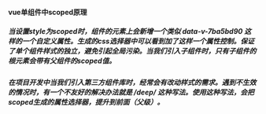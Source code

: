 #### vue单组件中scoped原理

##### 当设置style为scoped时，组件的元素上会新增一个类似 data-v-7ba5bd90 这样的一个自定义属性。生成的css选择器中可以看到加了这样一个属性控制。保证了单个组件样式的独立，避免引起全局污染。当我们引入子组件时，只有子组件的根元素会带有父组件的scoped值。
##### 在项目开发中当我们引入第三方组件库时，经常会有改动样式的需求。遇到不生效的情况时，有一个不友好的解决办法就是 /deep/ 这种写法。使用这种写法，会把scoped生成的属性选择器，提升到前面（父级）。